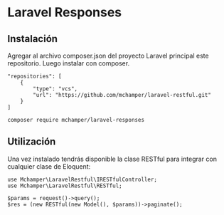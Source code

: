 # Laravel Responses

## Instalación

Agregar al archivo composer.json del proyecto Laravel principal este repositorio. Luego instalar con composer.

```
"repositories": [
    {
        "type": "vcs",
        "url": "https://github.com/mchamper/laravel-restful.git"
    }
]
```

```
composer require mchamper/laravel-responses
```

## Utilización

Una vez instalado tendrás disponible la clase RESTful para integrar con cualquier clase de Eloquent:

```
use Mchamper\LaravelRestful\IRESTfulController;
use Mchamper\LaravelRestful\RESTful;

$params = request()->query();
$res = (new RESTful(new Model(), $params))->paginate();
```
